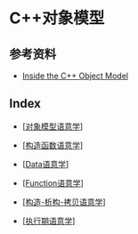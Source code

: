 # C++对象模型

## 参考资料

* [Inside the C++ Object Model](https://book.douban.com/subject/10427315/)



## Index

* [[对象模型语意学](../src/InsideTheC++ObjectModel/object.cpp)]
* [[构造函数语意学](../src/InsideTheC++ObjectModel/constructor.cpp)]
* [[Data语意学](../src/InsideTheC++ObjectModel/data.cpp)]
* [[Function语意学](../src/InsideTheC++ObjectModel/function.cpp)]
* [[构造-析构-拷贝语意学](../src/InsideTheC++ObjectModel/ctordtor.cpp)]

* [[执行期语意学](../src/InsideTheC++ObjectModel/runtime.cpp)]

